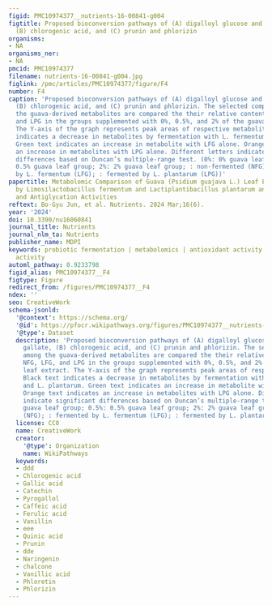 ```yaml
---
figid: PMC10974377__nutrients-16-00841-g004
figtitle: Proposed bioconversion pathways of (A) digalloyl glucose and catechin gallate,
  (B) chlorogenic acid, and (C) prunin and phlorizin
organisms:
- NA
organisms_ner:
- NA
pmcid: PMC10974377
filename: nutrients-16-00841-g004.jpg
figlink: /pmc/articles/PMC10974377/figure/F4
number: F4
caption: 'Proposed bioconversion pathways of (A) digalloyl glucose and catechin gallate,
  (B) chlorogenic acid, and (C) prunin and phlorizin. The selected compounds among
  the guava-derived metabolites are compared the their relative contents in NFG, LFG,
  and LPG in the groups supplemented with 0%, 0.5%, and 2% of the guava leaf extract.
  The Y-axis of the graph represents peak areas of respective metabolites. Black text
  indicates a decrease in metabolites by fermentation with L. fermentum and L. plantarum.
  Green text indicates an increase in metabolite with LFG alone. Orange text indicates
  an increase in metabolites with LPG alone. Different letters indicate significant
  differences based on Duncan’s multiple-range test. (0%: 0% guava leaf group; 0.5%:
  0.5% guava leaf group; 2%: 2% guava leaf group; : non-fermented (NFG); : fermented
  by L. fermentum (LFG); : fermented by L. plantarum (LPG))'
papertitle: Metabolomic Comparison of Guava (Psidium guajava L.) Leaf Extracts Fermented
  by Limosilactobacillus fermentum and Lactiplantibacillus plantarum and Their Antioxidant
  and Antiglycation Activities
reftext: Bo-Gyu Jun, et al. Nutrients. 2024 Mar;16(6).
year: '2024'
doi: 10.3390/nu16060841
journal_title: Nutrients
journal_nlm_ta: Nutrients
publisher_name: MDPI
keywords: probiotic fermentation | metabolomics | antioxidant activity | antiglycation
  activity
automl_pathway: 0.9233798
figid_alias: PMC10974377__F4
figtype: Figure
redirect_from: /figures/PMC10974377__F4
ndex: ''
seo: CreativeWork
schema-jsonld:
  '@context': https://schema.org/
  '@id': https://pfocr.wikipathways.org/figures/PMC10974377__nutrients-16-00841-g004.html
  '@type': Dataset
  description: 'Proposed bioconversion pathways of (A) digalloyl glucose and catechin
    gallate, (B) chlorogenic acid, and (C) prunin and phlorizin. The selected compounds
    among the guava-derived metabolites are compared the their relative contents in
    NFG, LFG, and LPG in the groups supplemented with 0%, 0.5%, and 2% of the guava
    leaf extract. The Y-axis of the graph represents peak areas of respective metabolites.
    Black text indicates a decrease in metabolites by fermentation with L. fermentum
    and L. plantarum. Green text indicates an increase in metabolite with LFG alone.
    Orange text indicates an increase in metabolites with LPG alone. Different letters
    indicate significant differences based on Duncan’s multiple-range test. (0%: 0%
    guava leaf group; 0.5%: 0.5% guava leaf group; 2%: 2% guava leaf group; : non-fermented
    (NFG); : fermented by L. fermentum (LFG); : fermented by L. plantarum (LPG))'
  license: CC0
  name: CreativeWork
  creator:
    '@type': Organization
    name: WikiPathways
  keywords:
  - ddd
  - Chlorogenic acid
  - Gallic acid
  - Catechin
  - Pyrogallol
  - Caffeic acid
  - Ferulic acid
  - Vanillin
  - eee
  - Quinic acid
  - Prunin
  - dde
  - Naringenin
  - chalcone
  - Vanillic acid
  - Phloretin
  - Phlorizin
---
```

